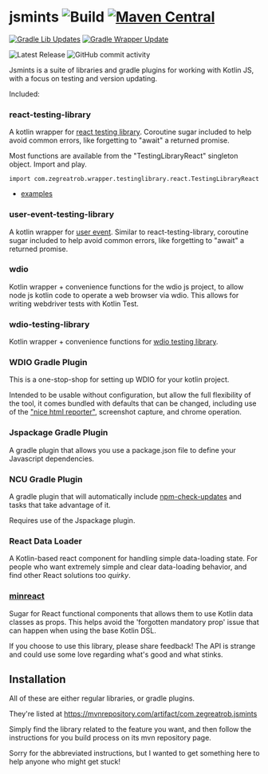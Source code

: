 # jsmints ![Build](https://github.com/robertfmurdock/jsmints/actions/workflows/main.yml/badge.svg?branch=master) [![Maven Central](https://maven-badges.herokuapp.com/maven-central/com.zegreatrob.jsmints/jsmints-bom/badge.svg)](https://maven-badges.herokuapp.com/maven-central/com.zegreatrob/jsmints)

[![Gradle Lib Updates](https://github.com/robertfmurdock/jsmints/actions/workflows/gradle-update.yml/badge.svg?branch=master)](https://github.com/robertfmurdock/jsmints/actions/workflows/gradle-update.yml)
[![Gradle Wrapper Update](https://github.com/robertfmurdock/jsmints/actions/workflows/update-gradle-wrapper.yml/badge.svg?branch=master)](https://github.com/robertfmurdock/jsmints/actions/workflows/update-gradle-wrapper.yml)

![Latest Release](https://img.shields.io/github/v/release/robertfmurdock/jsmints)
![GitHub commit activity](https://img.shields.io/github/commit-activity/m/robertfmurdock/jsmints)

Jsmints is a suite of libraries and gradle plugins for working with Kotlin JS, with a focus on testing and version updating.

Included:

### react-testing-library

A kotlin wrapper for [react testing library](https://testing-library.com/docs/react-testing-library/intro/). Coroutine sugar included to help avoid common errors, like forgetting to "await" a returned promise.

Most functions are available from the "TestingLibraryReact" singleton object. Import and play.

    import com.zegreatrob.wrapper.testinglibrary.react.TestingLibraryReact

- [examples](libraries/react-testing-library/src/jsTest/kotlin/com/zegreatrob/wrapper/testinglibrary/react/ByLabelTextTest.kt)


### user-event-testing-library

A kotlin wrapper for [user event](https://testing-library.com/docs/user-event/intro). Similar to react-testing-library, coroutine sugar included to help avoid common errors, like forgetting to "await" a returned promise.

### wdio

Kotlin wrapper + convenience functions for the wdio js project, to allow node js kotlin code to operate a web browser via wdio. This allows for writing webdriver tests with Kotlin Test.

### wdio-testing-library

Kotlin wrapper + convenience functions for [wdio testing library](https://testing-library.com/docs/webdriverio-testing-library/intro/).

### WDIO Gradle Plugin

This is a one-stop-shop for setting up WDIO for your kotlin project.

Intended to be usable without configuration, but allow the full flexibility of the tool, it comes bundled with defaults that can be changed, including use of the ["nice html reporter"](https://github.com/rpii/wdio-html-reporter), screenshot capture, and chrome operation.

### Jspackage Gradle Plugin

A gradle plugin that allows you use a package.json file to define your Javascript dependencies.

### NCU Gradle Plugin

A gradle plugin that will automatically include [npm-check-updates](https://github.com/raineorshine/npm-check-updates) and tasks that take advantage of it.

Requires use of the Jspackage plugin.

### React Data Loader

A Kotlin-based react component for handling simple data-loading state. For people who want extremely simple and clear data-loading behavior, and find other React solutions too *quirky*.

### [minreact](minreact/README.md)

Sugar for React functional components that allows them to use Kotlin data classes as props. This helps avoid the 'forgotten mandatory prop' issue that can happen when using the base Kotlin DSL.

If you choose to use this library, please share feedback! The API is strange and could use some love regarding what's good and what stinks.

## Installation

All of these are either regular libraries, or gradle plugins.

They're listed at https://mvnrepository.com/artifact/com.zegreatrob.jsmints

Simply find the library related to the feature you want, and then follow the instructions for you build process on its mvn repository page.

Sorry for the abbreviated instructions, but I wanted to get something here to help anyone who might get stuck!
